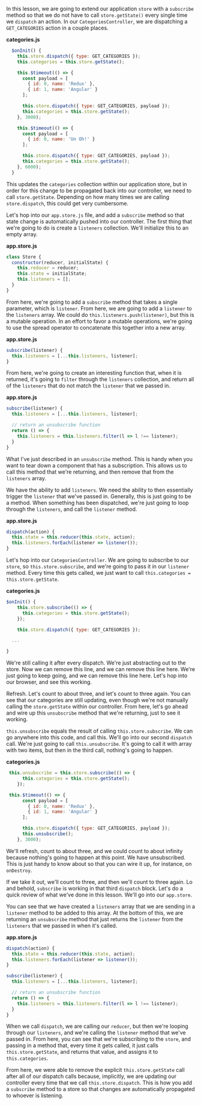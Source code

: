 In this lesson, we are going to extend our application `store` with a `subscribe` method so that we do not have to call `store.getState()` every single time we `dispatch` an action. In our `CategoriesController`, we are dispatching a `GET_CATEGORIES` action in a couple places.

**categories.js** 
``` javascript
  $onInit() {
    this.store.dispatch({ type: GET_CATEGORIES });
    this.categories = this.store.getState();

    this.$timeout(() => {
      const payload = [
        { id: 0, name: 'Redux' },
        { id: 1, name: 'Angular' }
      ];

      this.store.dispatch({ type: GET_CATEGORIES, payload });
      this.categories = this.store.getState();
    }, 3000);

    this.$timeout(() => {
      const payload = [
        { id: 0, name: 'Un Oh!' }
      ];

      this.store.dispatch({ type: GET_CATEGORIES, payload });
      this.categories = this.store.getState();
    }, 6000);
  }
```
This updates the `categories` collection within our application store, but in order for this change to be propagated back into our controller, we need to call `store.getState`. Depending on how many times we are calling `store.dispatch`, this could get very cumbersome.

Let's hop into our `app.store.js` file, and add a `subscribe` method so that state change is automatically pushed into our controller. The first thing that we're going to do is create a `listeners` collection. We'll initialize this to an empty array.

**app.store.js**
``` javascript
class Store {
  constructor(reducer, initialState) {
    this.reducer = reducer;
    this.state = initialState;
    this.listeners = [];
  }
}
```
From here, we're going to add a `subscribe` method that takes a single parameter, which is `listener`. From here, we are going to add a `listener` to the `listeners` array. We could do `this.listeners.push(listener)`, but this is a mutable operation.
In an effort to favor a mutable operations, we're going to use the spread operator to concatenate this together into a new array. 

**app.store.js**
``` javascript
subscribe(listener) {
  this.listeners = [...this.listeners, listener];
}
```
From here, we're going to create an interesting function that, when it is returned, it's going to `filter` through the `listeners` collection, and return all of the `listeners` that do not match the `listener` that we passed in.

**app.store.js**
``` javascript
subscribe(listener) {
  this.listeners = [...this.listeners, listener];

  // return an unsubscribe function
  return () => {
    this.listeners = this.listeners.filter(l => l !== listener);
  }
}
```
What I've just described in an `unsubscribe` method. This is handy when you want to tear down a component that has a subscription. This allows us to call this method that we're returning, and then remove that from the `listeners` array.

We have the ability to add `listeners`. We need the ability to then essentially trigger the `listener` that we've passed in. Generally, this is just going to be a method. When something has been dispatched, we're just going to loop through the `listeners`, and call the `listener` method.

**app.store.js**
``` javascript
dispatch(action) {
  this.state = this.reducer(this.state, action);
  this.listeners.forEach(listener => listener());
}
```
Let's hop into our `CategoriesController`. We are going to subscribe to our `store`, so `this.store.subscribe`, and we're going to pass it in our `listener` method. Every time this gets called, we just want to call `this.categories = this.store.getState`.

**categories.js**
``` javascript
$onInit() {
    this.store.subscribe(() => {
      this.categories = this.store.getState();
    });

    this.store.dispatch({ type: GET_CATEGORIES });

  ...

}
```
We're still calling it after every dispatch. We're just abstracting out to the store. Now we can remove this line, and we can remove this line here. We're just going to keep going, and we can remove this line here. Let's hop into our browser, and see this working.

Refresh. Let's count to about three, and let's count to three again. You can see that our categories are still updating, even though we're not manually calling the `store.getState` within our controller. From here, let's go ahead and wire up this `unsubscribe` method that we're returning, just to see it working.

`this.unsubscribe` equals the result of calling `this.store.subscribe`. We can go anywhere into this code, and call this. We'll go into our second `dispatch` call. We're just going to call `this.unsubscribe`. It's going to call it with array with two items, but then in the third call, nothing's going to happen.

**categories.js**
``` javascript
 this.unsubscribe = this.store.subscribe(() => {
      this.categories = this.store.getState();
    });

 this.$timeout(() => {
      const payload = [
        { id: 0, name: 'Redux' },
        { id: 1, name: 'Angular' }
      ];

      this.store.dispatch({ type: GET_CATEGORIES, payload });
      this.unsubscribe();
    }, 3000);
```
We'll refresh, count to about three, and we could count to about infinity because nothing's going to happen at this point. We have unsubscribed. This is just handy to know about so that you can wire it up, for instance, on `onDestroy`.

If we take it out, we'll count to three, and then we'll count to three again. Lo and behold, `subscribe` is working in that third `dispatch` block. Let's do a quick review of what we've done in this lesson. We'll go into our `app.store`.

You can see that we have created a `listeners` array that we are sending in a `listener` method to be added to this array. At the bottom of this, we are returning an `unsubscribe` method that just returns the `listener` from the `listeners` that we passed in when it's called.

**app.store.js**
``` javascript
dispatch(action) {
  this.state = this.reducer(this.state, action);
  this.listeners.forEach(listener => listener());
}

subscribe(listener) {
  this.listeners = [...this.listeners, listener];

  // return an unsubscribe function
  return () => {
    this.listeners = this.listeners.filter(l => l !== listener);
  }
}
```
When we call `dispatch`, we are calling our `reducer`, but then we're looping through our `listeners`, and we're calling the `listener` method that we've passed in. From here, you can see that we're subscribing to the `store`, and passing in a method that, every time it gets called, it just calls `this.store.getState`, and returns that value, and assigns it to `this.categories`.

From here, we were able to remove the explicit `this.store.getState` call after all of our dispatch calls because, implicitly, we are updating our controller every time that we call `this.store.dispatch`. This is how you add a `subscribe` method to a store so that changes are automatically propagated to whoever is listening.